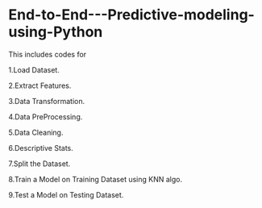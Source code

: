# End-to-End---Predictive-modeling-using-Python
This includes codes for

1.Load Dataset.

2.Extract Features.

3.Data Transformation.

4.Data PreProcessing.

5.Data Cleaning.

6.Descriptive Stats.

7.Split the Dataset.

8.Train a Model on Training Dataset using KNN algo.

9.Test a Model on Testing Dataset.
